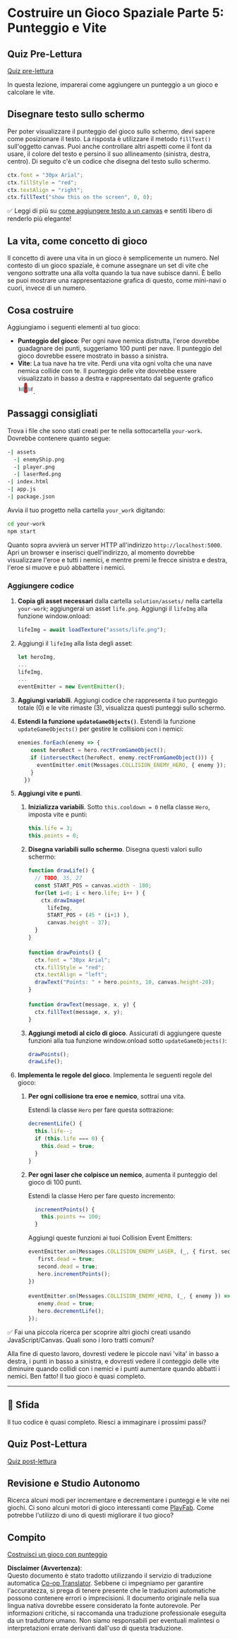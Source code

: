 <!--
CO_OP_TRANSLATOR_METADATA:
{
  "original_hash": "4e8250db84b027c9ff816b4e4c093457",
  "translation_date": "2025-08-25T22:05:32+00:00",
  "source_file": "6-space-game/5-keeping-score/README.md",
  "language_code": "it"
}
-->
# Costruire un Gioco Spaziale Parte 5: Punteggio e Vite

## Quiz Pre-Lettura

[Quiz pre-lettura](https://ashy-river-0debb7803.1.azurestaticapps.net/quiz/37)

In questa lezione, imparerai come aggiungere un punteggio a un gioco e calcolare le vite.

## Disegnare testo sullo schermo

Per poter visualizzare il punteggio del gioco sullo schermo, devi sapere come posizionare il testo. La risposta è utilizzare il metodo `fillText()` sull'oggetto canvas. Puoi anche controllare altri aspetti come il font da usare, il colore del testo e persino il suo allineamento (sinistra, destra, centro). Di seguito c'è un codice che disegna del testo sullo schermo.

```javascript
ctx.font = "30px Arial";
ctx.fillStyle = "red";
ctx.textAlign = "right";
ctx.fillText("show this on the screen", 0, 0);
```

✅ Leggi di più su [come aggiungere testo a un canvas](https://developer.mozilla.org/docs/Web/API/Canvas_API/Tutorial/Drawing_text) e sentiti libero di renderlo più elegante!

## La vita, come concetto di gioco

Il concetto di avere una vita in un gioco è semplicemente un numero. Nel contesto di un gioco spaziale, è comune assegnare un set di vite che vengono sottratte una alla volta quando la tua nave subisce danni. È bello se puoi mostrare una rappresentazione grafica di questo, come mini-navi o cuori, invece di un numero.

## Cosa costruire

Aggiungiamo i seguenti elementi al tuo gioco:

- **Punteggio del gioco**: Per ogni nave nemica distrutta, l'eroe dovrebbe guadagnare dei punti, suggeriamo 100 punti per nave. Il punteggio del gioco dovrebbe essere mostrato in basso a sinistra.
- **Vite**: La tua nave ha tre vite. Perdi una vita ogni volta che una nave nemica collide con te. Il punteggio delle vite dovrebbe essere visualizzato in basso a destra e rappresentato dal seguente grafico ![immagine della vita](../../../../translated_images/life.6fb9f50d53ee0413cd91aa411f7c296e10a1a6de5c4a4197c718b49bf7d63ebf.it.png).

## Passaggi consigliati

Trova i file che sono stati creati per te nella sottocartella `your-work`. Dovrebbe contenere quanto segue:

```bash
-| assets
  -| enemyShip.png
  -| player.png
  -| laserRed.png
-| index.html
-| app.js
-| package.json
```

Avvia il tuo progetto nella cartella `your_work` digitando:

```bash
cd your-work
npm start
```

Quanto sopra avvierà un server HTTP all'indirizzo `http://localhost:5000`. Apri un browser e inserisci quell'indirizzo, al momento dovrebbe visualizzare l'eroe e tutti i nemici, e mentre premi le frecce sinistra e destra, l'eroe si muove e può abbattere i nemici.

### Aggiungere codice

1. **Copia gli asset necessari** dalla cartella `solution/assets/` nella cartella `your-work`; aggiungerai un asset `life.png`. Aggiungi il `lifeImg` alla funzione window.onload: 

    ```javascript
    lifeImg = await loadTexture("assets/life.png");
    ```

1. Aggiungi il `lifeImg` alla lista degli asset:

    ```javascript
    let heroImg,
    ...
    lifeImg,
    ...
    eventEmitter = new EventEmitter();
    ```
  
2. **Aggiungi variabili**. Aggiungi codice che rappresenta il tuo punteggio totale (0) e le vite rimaste (3), visualizza questi punteggi sullo schermo.

3. **Estendi la funzione `updateGameObjects()`**. Estendi la funzione `updateGameObjects()` per gestire le collisioni con i nemici:

    ```javascript
    enemies.forEach(enemy => {
        const heroRect = hero.rectFromGameObject();
        if (intersectRect(heroRect, enemy.rectFromGameObject())) {
          eventEmitter.emit(Messages.COLLISION_ENEMY_HERO, { enemy });
        }
      })
    ```

4. **Aggiungi vite e punti**. 
   1. **Inizializza variabili**. Sotto `this.cooldown = 0` nella classe `Hero`, imposta vite e punti:

        ```javascript
        this.life = 3;
        this.points = 0;
        ```

   1. **Disegna variabili sullo schermo**. Disegna questi valori sullo schermo:

        ```javascript
        function drawLife() {
          // TODO, 35, 27
          const START_POS = canvas.width - 180;
          for(let i=0; i < hero.life; i++ ) {
            ctx.drawImage(
              lifeImg, 
              START_POS + (45 * (i+1) ), 
              canvas.height - 37);
          }
        }
        
        function drawPoints() {
          ctx.font = "30px Arial";
          ctx.fillStyle = "red";
          ctx.textAlign = "left";
          drawText("Points: " + hero.points, 10, canvas.height-20);
        }
        
        function drawText(message, x, y) {
          ctx.fillText(message, x, y);
        }

        ```

   1. **Aggiungi metodi al ciclo di gioco**. Assicurati di aggiungere queste funzioni alla tua funzione window.onload sotto `updateGameObjects()`:

        ```javascript
        drawPoints();
        drawLife();
        ```

1. **Implementa le regole del gioco**. Implementa le seguenti regole del gioco:

   1. **Per ogni collisione tra eroe e nemico**, sottrai una vita.
   
      Estendi la classe `Hero` per fare questa sottrazione:

        ```javascript
        decrementLife() {
          this.life--;
          if (this.life === 0) {
            this.dead = true;
          }
        }
        ```

   2. **Per ogni laser che colpisce un nemico**, aumenta il punteggio del gioco di 100 punti.

      Estendi la classe Hero per fare questo incremento:
    
        ```javascript
          incrementPoints() {
            this.points += 100;
          }
        ```

        Aggiungi queste funzioni ai tuoi Collision Event Emitters:

        ```javascript
        eventEmitter.on(Messages.COLLISION_ENEMY_LASER, (_, { first, second }) => {
           first.dead = true;
           second.dead = true;
           hero.incrementPoints();
        })

        eventEmitter.on(Messages.COLLISION_ENEMY_HERO, (_, { enemy }) => {
           enemy.dead = true;
           hero.decrementLife();
        });
        ```

✅ Fai una piccola ricerca per scoprire altri giochi creati usando JavaScript/Canvas. Quali sono i loro tratti comuni?

Alla fine di questo lavoro, dovresti vedere le piccole navi 'vita' in basso a destra, i punti in basso a sinistra, e dovresti vedere il conteggio delle vite diminuire quando collidi con i nemici e i punti aumentare quando abbatti i nemici. Ben fatto! Il tuo gioco è quasi completo.

---

## 🚀 Sfida

Il tuo codice è quasi completo. Riesci a immaginare i prossimi passi?

## Quiz Post-Lettura

[Quiz post-lettura](https://ashy-river-0debb7803.1.azurestaticapps.net/quiz/38)

## Revisione e Studio Autonomo

Ricerca alcuni modi per incrementare e decrementare i punteggi e le vite nei giochi. Ci sono alcuni motori di gioco interessanti come [PlayFab](https://playfab.com). Come potrebbe l'utilizzo di uno di questi migliorare il tuo gioco?

## Compito

[Costruisci un gioco con punteggio](assignment.md)

**Disclaimer (Avvertenza)**:  
Questo documento è stato tradotto utilizzando il servizio di traduzione automatica [Co-op Translator](https://github.com/Azure/co-op-translator). Sebbene ci impegniamo per garantire l'accuratezza, si prega di tenere presente che le traduzioni automatiche possono contenere errori o imprecisioni. Il documento originale nella sua lingua nativa dovrebbe essere considerato la fonte autorevole. Per informazioni critiche, si raccomanda una traduzione professionale eseguita da un traduttore umano. Non siamo responsabili per eventuali malintesi o interpretazioni errate derivanti dall'uso di questa traduzione.